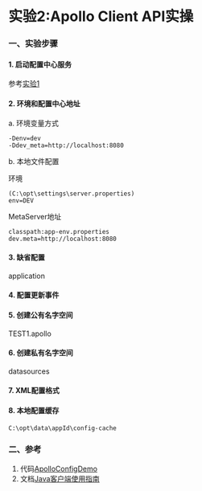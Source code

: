 实验2:Apollo Client API实操
======

### 一、实验步骤

#### 1. 启动配置中心服务
参考[实验1](../lab01)

#### 2. 环境和配置中心地址
a. 环境变量方式

```
-Denv=dev
-Ddev_meta=http://localhost:8080
```

b. 本地文件配置

环境
```
(C:\opt\settings\server.properties)
env=DEV
```

MetaServer地址
```
classpath:app-env.properties
dev.meta=http://localhost:8080
```

#### 3. 缺省配置
application

#### 4. 配置更新事件
#### 5. 创建公有名字空间

TEST1.apollo

#### 6. 创建私有名字空间

datasources

#### 7. XML配置格式
#### 8. 本地配置缓存

```
C:\opt\data\appId\config-cache
```

### 二、参考

1. 代码[ApolloConfigDemo](https://github.com/ctripcorp/apollo/blob/master/apollo-demo/src/main/java/com/ctrip/framework/apollo/demo/api/ApolloConfigDemo.java)
2. 文档[Java客户端使用指南](https://github.com/ctripcorp/apollo/wiki/Java%E5%AE%A2%E6%88%B7%E7%AB%AF%E4%BD%BF%E7%94%A8%E6%8C%87%E5%8D%97)




